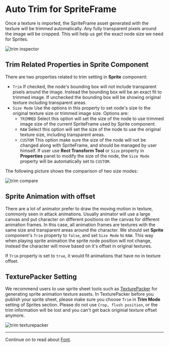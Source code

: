 # Auto Trim for SpriteFrame

Once a texture is imported, the SpriteFrame asset generated with the texture will be trimmed automatically. Any fully transparent pixels around the image will be cropped. This will help us get the exact node size we need for Sprites.

![trim inspector](trim/trim_inspector.png)

## Trim Related Properties in Sprite Component

There are two properties related to trim setting in **Sprite** component:

- `Trim` If checked, the node's bounding box will not include transparent pixels around the image. Instead the bounding box will be an exact fit to trimmed image. If unchecked the bounding box will be showing original texture including transparent areas.
- `Size Mode` Use the options in this property to set node's size to the original texture size or trimmed image size. Options are:
  - `TRIMMED` Select this option will set the size of the node to use trimmed image size of the current SpriteFrame used by Sprite component.
  - `RAW` Select this option will set the size of the node to use the original texture size, including transparent areas.
  - `CUSTOM` This option make sure the size of the node will not be changed along with SpriteFrame, and should be managed by user himself. If user use **Rect Transform Tool** or `Size` property in **Properties** panel to modify the size of the node, the `Size Mode` property will be automatically set to `CUSTOM`.

The following picture shows the comparison of two size modes:

![trim compare](trim/trim-compare.png)

## Sprite Animation with offset

There are a lot of animator prefer to draw the moving motion in texture, commonly seen in attack animations. Usually animator will use a large canvas and put character on different positions on the canvas for different animation frames. In this case, all animation frames are textures with the same size and transparent areas around the character. We should set **Sprite** component's `Trim` property to `false`, and set `Size Mode` to `RAW`. This way when playing sprite animation the sprite node position will not change, instead the character will move based on it's offset in original textures.

If `Trim` property is set to `true`, it would fit animations that have no in texture offset.

## TexturePacker Setting

We recommend users to use sprite sheet tools such as [TexturePacker](https://www.codeandweb.com/texturepacker) for generating sprite animation texture assets. In TexturePacker before you publish your sprite sheet, please make sure you choose `Trim` in **Trim Mode** setting of Sprites section. Please do not use `Crop, flush position`, or the trim information will be lost and you can't get back originial texture offset anymore.

![trim texturepacker](trim/trim-texturepacker.png)

<hr>

Continue on to read about [Font](font.md).